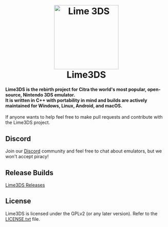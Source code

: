 <h1 align="center">
  <br>
  <a href="[https://github.com/Lime3DS]"><img src="https://i.imgur.com/04o1ajZ.png" alt="Lime 3DS" width="200"></a>
  <br>
  <b>Lime3DS</b>
  <br>
</h1>

<h4 align="left"><b>Lime3DS</b> is the rebirth project for Citra the world's most popular, open-source, Nintendo 3DS emulator.
<br>
It is written in C++ with portability in mind and builds are actively maintained for Windows, Linux, Android, and macOS.
</h4>

If anyone wants to help feel free to make pull requests and contribute with the Lime3DS project.

## Discord

Join our [Discord](https://discord.com/invite/4ZjMpAp3M6) community and feel free to chat about emulators, but we won't accept piracy!

## Release Builds

[Lime3DS Releases](https://github.com/Lime3DS/Lime-3DS-Emulator/releases)

## License

Lime3DS is licensed under the GPLv2 (or any later version). Refer to the [LICENSE.txt](https://raw.githubusercontent.com/Lime3DS/Lime3DS/master/license.txt) file.

